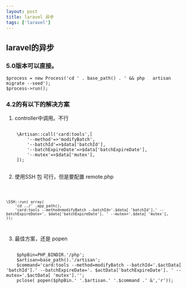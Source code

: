 ```yaml
---
layout: post
title: laravel 异步
tags: ['laravel']
---
```


## laravel的异步

### 5.0版本可以直接。


	$process = new Process('cd ' . base_path() . ' && php 	artisan migrate --seed');
	$process->run();

### 4.2的有以下的解决方案

1. controller中调用。不行

<code>
	\Artisan::call('card:tools',[
    	'--method'=>'modifyBatch',
    	'--batchId'=>$data['batchId'],
    	'--batchExpireDate'=>$data['batchExpireDate'],
    	'--mutex'=>$data['mutex'],
	]);

</code>

2. 使用SSH 包 可行，但是要配置 remote.php
<code>

	\SSH::run( array(
    	'cd ../' .app_path(),
    	'card:tools --method=modifyBatch --batchId='.$data[ 'batchId'].' --batchExpireDate='. $data['batchExpireDate']. ' --mutex='.$data[ 'mutex'],
	));
</code>

3. 最佳方案，还是 popen

<code>
	$phpBin=PHP_BINDIR.'/php';
	$artisan=base_path().'/artisan';
	$command='card:tools --method=modifyBatch --batchId='.$actData[ 'batchId'].' --batchExpireDate='. $actData['batchExpireDate']. ' --mutex='.$actData[ 'mutex'].'';
	pclose( popen($phpBin.' '.$artisan.' '.$command .' &','r'));


</code>


